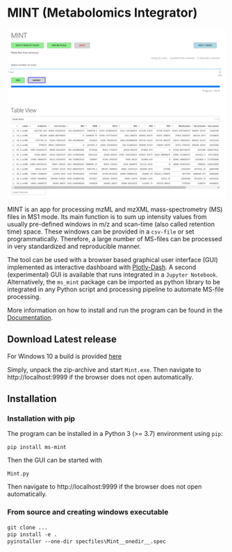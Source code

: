 # MINT (Metabolomics Integrator)

![GUI](./docs/image/mint-overview.png "The GUI")

MINT is an app for processing mzML and mzXML mass-spectrometry (MS) files in MS1 mode. Its main function is to sum up intensity values from usually pre-defined windows in m/z and scan-time (also called retention time) space. These windows can be provided in a `csv-file` or set programmatically. Therefore, a large number of MS-files can be processed in very standardized and reproducible manner.

The tool can be used with a browser based graphical user interface (GUI) implemented as interactive dashboard with [Plotly-Dash](https://plot.ly/dash/). A second (experimental) GUI is available that runs integrated in a `Jupyter Notebook`. Alternatively, the `ms_mint` package can be imported as python library to be integrated in any Python script and processing pipeline to automate MS-file processing.

More information on how to install and run the program can be found in the [Documentation](https://soerendip.github.io/ms-mint/).



## Download Latest release
For Windows 10 a build is provided [here](https://github.com/soerendip/ms-mint/releases/latest)

Simply, unpack the zip-archive and start `Mint.exe`. Then navigate to http://localhost:9999 if the browser does not open automatically.


## Installation

### Installation with pip

The program can be installed in a Python 3 (>= 3.7) environment using `pip`:

    pip install ms-mint

Then the GUI can be started with 

    Mint.py

Then navigate to http://localhost:9999 if the browser does not open automatically.


### From source and creating windows executable

    git clone ...
    pip install -e . 
    pyinstaller --one-dir specfiles\Mint__onedir__.spec
